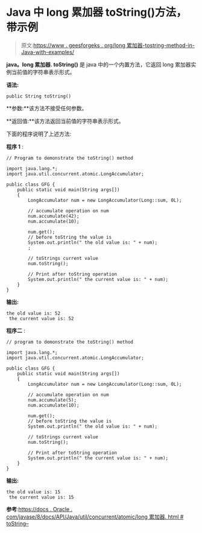 # Java 中 long 累加器 toString()方法，带示例

> 原文:[https://www . geesforgeks . org/long 累加器-tostring-method-in-Java-with-examples/](https://www.geeksforgeeks.org/longaccumulator-tostring-method-in-java-with-examples/)

**java。long 累加器. toString()** 是 java 中的一个内置方法，它返回 long 累加器实例当前值的字符串表示形式。

**语法:**

```
public String toString()

```

**参数:**该方法不接受任何参数。

**返回值:**该方法返回当前值的字符串表示形式。

下面的程序说明了上述方法:

**程序 1** :

```
// Program to demonstrate the toString() method

import java.lang.*;
import java.util.concurrent.atomic.LongAccumulator;

public class GFG {
    public static void main(String args[])
    {
        LongAccumulator num = new LongAccumulator(Long::sum, 0L);

        // accumulate operation on num
        num.accumulate(42);
        num.accumulate(10);

        num.get();
        // before toString the value is
        System.out.println(" the old value is: " + num);
        ;

        // toStrings current value
        num.toString();

        // Print after toString operation
        System.out.println(" the current value is: " + num);
    }
}
```

**输出:**

```
the old value is: 52
 the current value is: 52

```

**程序二** :

```
// program to demonstrate the toString() method

import java.lang.*;
import java.util.concurrent.atomic.LongAccumulator;

public class GFG {
    public static void main(String args[])
    {
        LongAccumulator num = new LongAccumulator(Long::sum, 0L);

        // accumulate operation on num
        num.accumulate(5);
        num.accumulate(10);

        num.get();
        // before toString the value is
        System.out.println(" the old value is: " + num);

        // toStrings current value
        num.toString();

        // Print after toString operation
        System.out.println(" the current value is: " + num);
    }
}
```

**输出:**

```
the old value is: 15
 the current value is: 15

```

**参考**:[https://docs . Oracle . com/javase/8/docs/API/Java/util/concurrent/atomic/long 累加器. html # toString–](https://docs.oracle.com/javase/8/docs/api/java/util/concurrent/atomic/LongAccumulator.html#toString--)